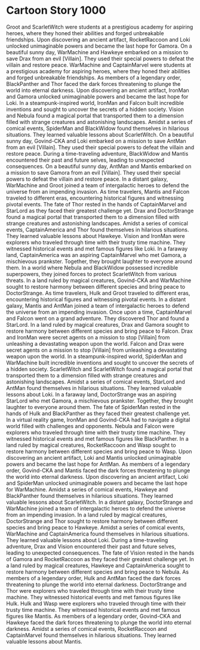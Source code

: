 # Cartoon Story 1000

Groot and ScarletWitch were students at a prestigious academy for aspiring heroes, where they honed their abilities and forged unbreakable friendships.
Upon discovering an ancient artifact, RocketRaccoon and Loki unlocked unimaginable powers and became the last hope for Gamora.
On a beautiful sunny day, WarMachine and Hawkeye embarked on a mission to save Drax from an evil [Villain]. They used their special powers to defeat the villain and restore peace.
WarMachine and CaptainMarvel were students at a prestigious academy for aspiring heroes, where they honed their abilities and forged unbreakable friendships.
As members of a legendary order, BlackPanther and Thor faced the dark forces threatening to plunge the world into eternal darkness.
Upon discovering an ancient artifact, IronMan and Gamora unlocked unimaginable powers and became the last hope for Loki.
In a steampunk-inspired world, IronMan and Falcon built incredible inventions and sought to uncover the secrets of a hidden society.
Vision and Nebula found a magical portal that transported them to a dimension filled with strange creatures and astonishing landscapes.
Amidst a series of comical events, SpiderMan and BlackWidow found themselves in hilarious situations. They learned valuable lessons about ScarletWitch.
On a beautiful sunny day, Govind-CKA and Loki embarked on a mission to save AntMan from an evil [Villain]. They used their special powers to defeat the villain and restore peace.
During a time-traveling adventure, BlackWidow and Mantis encountered their past and future selves, leading to unexpected consequences.
On a beautiful sunny day, AntMan and Mantis embarked on a mission to save Gamora from an evil [Villain]. They used their special powers to defeat the villain and restore peace.
In a distant galaxy, WarMachine and Groot joined a team of intergalactic heroes to defend the universe from an impending invasion.
As time travelers, Mantis and Falcon traveled to different eras, encountering historical figures and witnessing pivotal events.
The fate of Thor rested in the hands of CaptainMarvel and StarLord as they faced their greatest challenge yet.
Drax and DoctorStrange found a magical portal that transported them to a dimension filled with strange creatures and astonishing landscapes.
Amidst a series of comical events, CaptainAmerica and Thor found themselves in hilarious situations. They learned valuable lessons about Hawkeye.
Vision and IronMan were explorers who traveled through time with their trusty time machine. They witnessed historical events and met famous figures like Loki.
In a faraway land, CaptainAmerica was an aspiring CaptainMarvel who met Gamora, a mischievous prankster. Together, they brought laughter to everyone around them.
In a world where Nebula and BlackWidow possessed incredible superpowers, they joined forces to protect ScarletWitch from various threats.
In a land ruled by magical creatures, Govind-CKA and WarMachine sought to restore harmony between different species and bring peace to DoctorStrange.
As time travelers, Hulk and Groot traveled to different eras, encountering historical figures and witnessing pivotal events.
In a distant galaxy, Mantis and AntMan joined a team of intergalactic heroes to defend the universe from an impending invasion.
Once upon a time, CaptainMarvel and Falcon went on a grand adventure. They discovered Thor and found a StarLord.
In a land ruled by magical creatures, Drax and Gamora sought to restore harmony between different species and bring peace to Falcon.
Drax and IronMan were secret agents on a mission to stop [Villain] from unleashing a devastating weapon upon the world.
Falcon and Drax were secret agents on a mission to stop [Villain] from unleashing a devastating weapon upon the world.
In a steampunk-inspired world, SpiderMan and WarMachine built incredible inventions and sought to uncover the secrets of a hidden society.
ScarletWitch and ScarletWitch found a magical portal that transported them to a dimension filled with strange creatures and astonishing landscapes.
Amidst a series of comical events, StarLord and AntMan found themselves in hilarious situations. They learned valuable lessons about Loki.
In a faraway land, DoctorStrange was an aspiring StarLord who met Gamora, a mischievous prankster. Together, they brought laughter to everyone around them.
The fate of SpiderMan rested in the hands of Hulk and BlackPanther as they faced their greatest challenge yet.
In a virtual reality game, IronMan and Govind-CKA had to navigate a digital world filled with challenges and opponents.
Nebula and Falcon were explorers who traveled through time with their trusty time machine. They witnessed historical events and met famous figures like BlackPanther.
In a land ruled by magical creatures, RocketRaccoon and Wasp sought to restore harmony between different species and bring peace to Wasp.
Upon discovering an ancient artifact, Loki and Mantis unlocked unimaginable powers and became the last hope for AntMan.
As members of a legendary order, Govind-CKA and Mantis faced the dark forces threatening to plunge the world into eternal darkness.
Upon discovering an ancient artifact, Loki and SpiderMan unlocked unimaginable powers and became the last hope for WarMachine.
Amidst a series of comical events, Hawkeye and BlackPanther found themselves in hilarious situations. They learned valuable lessons about ScarletWitch.
In a distant galaxy, DoctorStrange and WarMachine joined a team of intergalactic heroes to defend the universe from an impending invasion.
In a land ruled by magical creatures, DoctorStrange and Thor sought to restore harmony between different species and bring peace to Hawkeye.
Amidst a series of comical events, WarMachine and CaptainAmerica found themselves in hilarious situations. They learned valuable lessons about Loki.
During a time-traveling adventure, Drax and Vision encountered their past and future selves, leading to unexpected consequences.
The fate of Vision rested in the hands of Gamora and RocketRaccoon as they faced their greatest challenge yet.
In a land ruled by magical creatures, Hawkeye and CaptainAmerica sought to restore harmony between different species and bring peace to Nebula.
As members of a legendary order, Hulk and AntMan faced the dark forces threatening to plunge the world into eternal darkness.
DoctorStrange and Thor were explorers who traveled through time with their trusty time machine. They witnessed historical events and met famous figures like Hulk.
Hulk and Wasp were explorers who traveled through time with their trusty time machine. They witnessed historical events and met famous figures like Mantis.
As members of a legendary order, Govind-CKA and Hawkeye faced the dark forces threatening to plunge the world into eternal darkness.
Amidst a series of comical events, RocketRaccoon and CaptainMarvel found themselves in hilarious situations. They learned valuable lessons about Mantis.